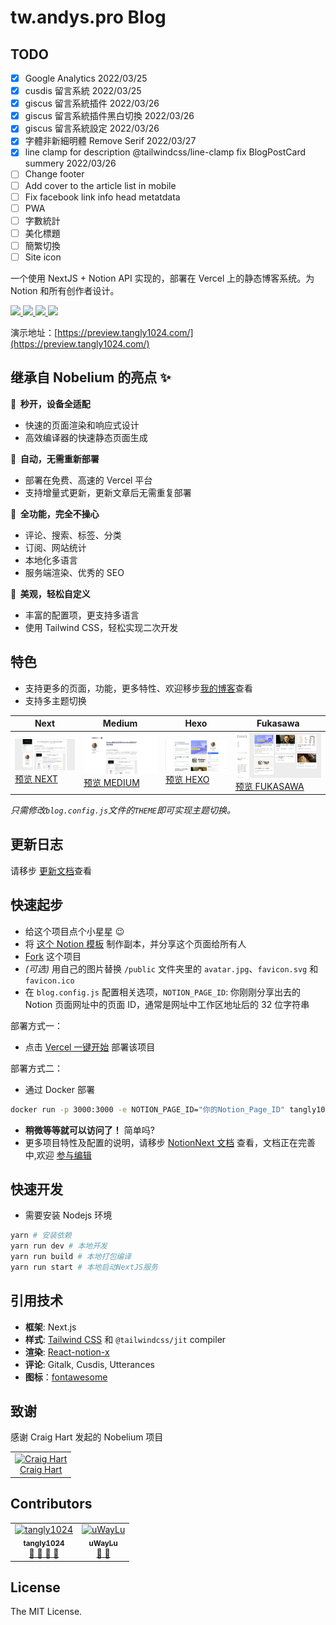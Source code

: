 # tw.andys.pro Blog

## TODO

- [x] Google Analytics 2022/03/25
- [x] cusdis 留言系統 2022/03/25
- [x] giscus 留言系統插件 2022/03/26
- [x] giscus 留言系統插件黑白切換 2022/03/26
- [x] giscus 留言系統設定 2022/03/26
- [x] 字體非新細明體 Remove Serif 2022/03/27
- [x] line clamp for description @tailwindcss/line-clamp fix BlogPostCard summery 2022/03/26
- [ ] Change footer
- [ ] Add cover to the article list in mobile
- [ ] Fix facebook link info head metatdata
- [ ] PWA
- [ ] 字數統計
- [ ] 美化標題
- [ ] 簡繁切換
- [ ] Site icon

一个使用 NextJS + Notion API 实现的，部署在 Vercel 上的静态博客系统。为 Notion 和所有创作者设计。

<p>
  <a aria-label="GitHub commit activity" href="https://github.com/tangly1024/NotionNext/commits/main" title="GitHub commit activity">
    <img src="https://img.shields.io/github/commit-activity/m/tangly1024/NotionNext?style=for-the-badge"/>
  </a>
  <a aria-label="GitHub contributors" href="https://github.com/tangly1024/NotionNext/graphs/contributors" title="GitHub contributors">
    <img src="https://img.shields.io/github/contributors/tangly1024/NotionNext?color=orange&style=for-the-badge"/>
  </a>
  <a aria-label="Build status" href="#" title="Build status">
    <img src="https://img.shields.io/github/deployments/tangly1024/NotionNext/Production?logo=Vercel&style=for-the-badge"/>
  </a>
  <a aria-label="Powered by Vercel" href="https://vercel.com?utm_source=Craigary&utm_campaign=oss" title="Powered by Vercel">
    <img src="https://www.datocms-assets.com/31049/1618983297-powered-by-vercel.svg" height="28"/>
  </a>
</p>

演示地址：[https://preview.tangly1024.com/](https://preview.tangly1024.com/)

## 继承自 Nobelium 的亮点 ✨

**🚀 &nbsp;秒开，设备全适配**

- 快速的页面渲染和响应式设计
- 高效编译器的快速静态页面生成

**🤖 &nbsp;自动，无需重新部署**

- 部署在免费、高速的 Vercel 平台
- 支持增量式更新，更新文章后无需重复部署

**🚙 &nbsp;全功能，完全不操心**

- 评论、搜索、标签、分类
- 订阅、网站统计
- 本地化多语言
- 服务端渲染、优秀的 SEO

**🎨 &nbsp;美观，轻松自定义**

- 丰富的配置项，更支持多语言
- 使用 Tailwind CSS，轻松实现二次开发

## 特色

- 支持更多的页面，功能，更多特性、欢迎移步[我的博客](https://tangly1024.com/article/notion-next)查看
- 支持多主题切换

| Next                                                                                                   | Medium                                                                                                       | Hexo                                                                                                   | Fukasawa                                                                                                           |
| ------------------------------------------------------------------------------------------------------ | ------------------------------------------------------------------------------------------------------------ | ------------------------------------------------------------------------------------------------------ | ------------------------------------------------------------------------------------------------------------------ |
| <img src='./docs/theme-next.png' width='300'/> [预览 NEXT](https://preview.tangly1024.com/?theme=next) | <img src='./docs/theme-medium.png' width='300'/> [预览 MEDIUM](https://preview.tangly1024.com/?theme=medium) | <img src='./docs/theme-hexo.png' width='300'/> [预览 HEXO](https://preview.tangly1024.com/?theme=hexo) | <img src='./docs/theme-fukasawa.png' width='300'/> [预览 FUKASAWA](https://preview.tangly1024.com/?theme=fukasawa) |

_只需修改`blog.config.js`文件的`THEME`即可实现主题切换。_

## 更新日志

请移步 [更新文档](https://docs.tangly1024.com/zh/changelog)查看

## 快速起步

- 给这个项目点个小星星 😉
- 将 [这个 Notion 模板](https://tanghh.notion.site/02ab3b8678004aa69e9e415905ef32a5) 制作副本，并分享这个页面给所有人
- [Fork](https://github.com/tangly1024/NotionNext/fork) 这个项目
- _(可选)_ 用自己的图片替换 `/public` 文件夹里的 `avatar.jpg`、`favicon.svg` 和 `favicon.ico`
- 在 `blog.config.js` 配置相关选项，`NOTION_PAGE_ID`: 你刚刚分享出去的 Notion 页面网址中的页面 ID，通常是网址中工作区地址后的 32 位字符串

部署方式一：

- 点击 [Vercel 一键开始](https://vercel.com/new/clone?demo-description=Notion%20powered%20site%20Built%20with%20Next.js.&demo-image=https%3A%2F%2Fdocs.tangly1024.com%2Ftheme-medium.png&demo-title=Notion%20Next%20Blog&demo-url=https%3A%2F%2Fblog.tangly1024.com%2F&project-name=notion-next-blog&repository-name=NotionNext&s=https%3A%2F%2Fgithub.com%2Ftangly1024%2FNotionNext) 部署该项目

部署方式二：

- 通过 Docker 部署

```bash
docker run -p 3000:3000 -e NOTION_PAGE_ID="你的Notion_Page_ID" tangly1024/notionnext:2.8.1
```

- **稍微等等就可以访问了！** 简单吗?
- 更多项目特性及配置的说明，请移步 [NotionNext 文档](https://docs.tangly1024.com/zh) 查看，文档正在完善中,欢迎 [参与编辑](https://github.com/tangly1024/nextjs-docs-notion-next)

## 快速开发

- 需要安装 Nodejs 环境

```bash
yarn # 安装依赖
yarn run dev # 本地开发
yarn run build # 本地打包编译
yarn run start # 本地启动NextJS服务
```

## 引用技术

- **框架**: Next.js
- **样式**: [Tailwind CSS](https://www.tailwindcss.cn/) 和 `@tailwindcss/jit` compiler
- **渲染**: [React-notion-x](https://github.com/NotionX/react-notion-x)
- **评论**: Gitalk, Cusdis, Utterances
- **图标**：[fontawesome](https://fontawesome.com/v5.15/icons?d=gallery)

## 致谢

感谢 Craig Hart 发起的 Nobelium 项目

<table><tr align="left">
  <td align="center"><a href="https://github.com/craigary" title="Craig Hart"><img src="https://avatars.githubusercontent.com/u/10571717" width="64px;"alt="Craig Hart"/></a><br/><a href="https://notion.so/cnotion" title="Craig Hart">Craig Hart</a></td>
</tr></table>

## Contributors

<table><tr align="left">
  <td align="center"><a href="https://github.com/tangly1024"><img src="https://avatars.githubusercontent.com/u/15920488" width="64px;"alt="tangly1024"/><br/><sub><b>tangly1024</b></sub></a><br/><a href="https://github.com/tangly1024/NotionNext/commits?author=tangly1024" title="Owner" >🎫 🔧 🎨 🐛</a></td>
  <td align="center"><a href="https://github.com/uWayLu"><img src="https://avatars.githubusercontent.com/u/21689326" width="64px;" alt="uWayLu"/><br/><sub><b>uWayLu</b></sub></a><br/><a href="https://github.com/tangly1024/NotionNext/commits?author=uWayLu" title="yokinist" >🔧 🐛</a></td>
</tr></table>

## License

The MIT License.
